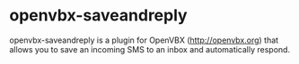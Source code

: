 # openvbx-saveandreply
openvbx-saveandreply is a plugin for OpenVBX (http://openvbx.org) that allows you to save an incoming SMS to an inbox and automatically respond.
